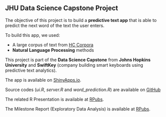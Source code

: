 ## JHU Data Science Capstone Project

The objective of this project is to build a **predictive text app** that is able to predict the next word of the text the user enters.  

To build this app, we used:

- A large corpus of text from [HC Corpora](https://www.corpora.heliohost.org)
- **Natural Language Processing** methods

This project is part of the **Data Science Capstone** from **Johns Hopkins University** and **SwiftKey** (company building smart keyboards using predictive text analytics).

The app is available on [ShinyApps.io](https://aiedward.shinyapps.io/Next_Word_Prediction/).  

Source codes (*ui.R*, *server.R* and *word_prediction.R*) are available on [GitHub](https://github.com/aiedward/JHU_Capstone_Project)

The related R Presentation is available at [RPubs](http://rpubs.com/aiedward/Next-Word-Prediction).  

The Milestone Report (Exploratory Data Analysis) is available at [RPubs](http://rpubs.com/aiedward/JHU-Milestone-Report).
